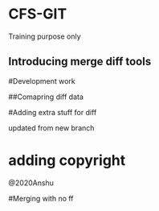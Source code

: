 # CFS-GIT
Training purpose only

## Introducing merge diff tools

#Development work

##Comapring diff data

#Adding extra stuff for diff

updated from new branch

# adding copyright

@2020Anshu

#Merging with no ff
